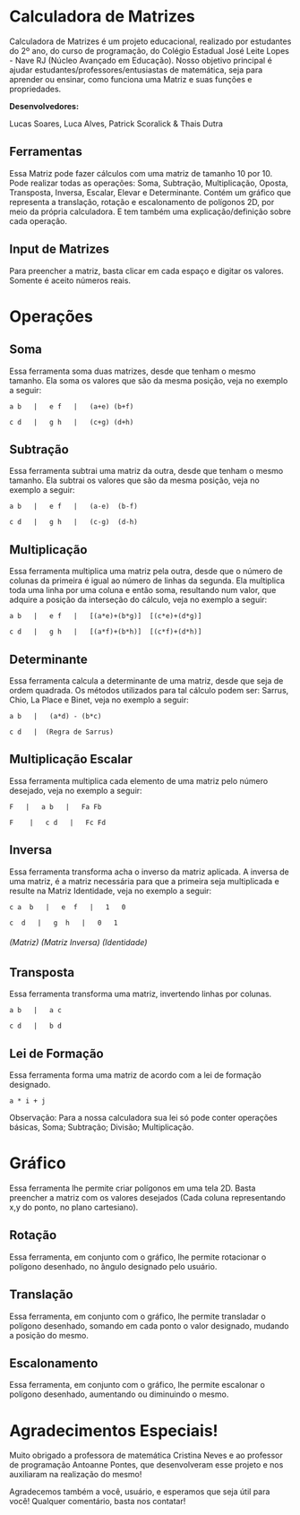 # Calculadora de Matrizes

Calculadora de Matrizes é um projeto educacional, realizado por estudantes do 2º ano, do curso de programação, do Colégio Estadual José Leite Lopes - Nave RJ (Núcleo Avançado em Educação).
Nosso objetivo principal é ajudar estudantes/professores/entusiastas de matemática, seja para aprender ou ensinar, como funciona uma Matriz e suas funções e propriedades.

<b>Desenvolvedores:</b>

Lucas Soares, Luca Alves, Patrick Scoralick & Thais Dutra


<h2>Ferramentas</h2>
Essa Matriz pode fazer cálculos com uma matriz de tamanho 10 por 10. Pode realizar todas as operações: Soma, Subtração, Multiplicação, Oposta, Transposta, Inversa, Escalar, Elevar e Determinante. 
Contém um gráfico que representa a translação, rotação e escalonamento de polígonos 2D, por meio da própria calculadora. E tem também uma explicação/definição sobre cada operação.

<h2>Input de Matrizes</h2>

Para preencher a matriz, basta clicar em cada espaço e digitar os valores. Somente é aceito números reais.


<h1>Operações</h1>

<h2>Soma</h2>

Essa ferramenta soma duas matrizes, desde que tenham o mesmo tamanho. Ela soma os valores que são da mesma posição, veja no exemplo a seguir:

`a b   |   e f   |   (a+e) (b+f)`

`c d   |   g h   |   (c+g) (d+h)`

<h2>Subtração</h2>
Essa ferramenta subtrai uma matriz da outra, desde que tenham o mesmo tamanho. Ela subtrai os valores que são da mesma posição, veja no exemplo a seguir:

`a b   |   e f   |   (a-e)  (b-f)`

`c d   |   g h   |   (c-g)  (d-h)`

<h2>Multiplicação</h2>
Essa ferramenta multiplica uma matriz pela outra, desde que o número de colunas da primeira é igual ao número de linhas da segunda. Ela multiplica toda uma linha por uma coluna e então soma, resultando num valor, que adquire a posição da interseção do cálculo, veja no exemplo a seguir:

`a b   |   e f   |   [(a*e)+(b*g)]  [(c*e)+(d*g)]`

`c d   |   g h   |   [(a*f)+(b*h)]  [(c*f)+(d*h)]`

<h2>Determinante</h2>
Essa ferramenta calcula a determinante de uma matriz, desde que seja de ordem quadrada. Os métodos utilizados para tal cálculo podem ser: Sarrus, Chio, La Place e Binet, veja no exemplo a seguir:

`a b   |   (a*d) - (b*c)`

`c d   |  (Regra de Sarrus)`

<h2>Multiplicação Escalar</h2>
Essa ferramenta multiplica cada elemento de uma matriz pelo número desejado, veja no exemplo a seguir:

`F   |   a b   |   Fa Fb`

`F    |   c d   |   Fc Fd`

<h2>Inversa</h2>
Essa ferramenta transforma acha o inverso da matriz aplicada. A inversa de uma matriz, é a matriz necessária para que a primeira seja multiplicada e resulte na Matriz Identidade, veja no exemplo a seguir:

`c a  b   |   e  f   |   1   0`

`c  d   |   g  h   |   0   1`

<h6>(Matriz) (Matriz Inversa) (Identidade)</h6>

<h2>Transposta</h2>
Essa ferramenta transforma uma matriz, invertendo linhas por colunas.

`a b   |   a c`

`c d   |   b d`

<h2>Lei de Formação</h2>
Essa ferramenta forma uma matriz de acordo com a lei de formação designado. 

`a * i + j`

Observação: Para a nossa calculadora sua lei só pode conter operações básicas, Soma; Subtração; Divisão; Multiplicação.

<h1>Gráfico</h1>
Essa ferramenta lhe permite criar polígonos em uma tela 2D. Basta preencher a matriz com os valores desejados (Cada coluna representando x,y do ponto, no plano cartesiano).

<h2>Rotação</h2>
Essa ferramenta, em conjunto com o gráfico, lhe permite rotacionar o polígono desenhado, no ângulo designado pelo usuário.

<h2>Translação</h2>
Essa ferramenta, em conjunto com o gráfico, lhe permite transladar o polígono desenhado, somando em cada ponto o valor designado, mudando a posição do mesmo.

<h2>Escalonamento</h2>
Essa ferramenta, em conjunto com o gráfico, lhe permite escalonar o polígono desenhado, aumentando ou diminuindo o mesmo.

<h1>Agradecimentos Especiais!</h1>
Muito obrigado a professora de matemática Cristina Neves e ao professor de programação Antoanne Pontes, que desenvolveram esse projeto e nos auxiliaram na realização do mesmo!

Agradecemos também a você, usuário, e esperamos que seja útil para você! Qualquer comentário, basta nos contatar!



